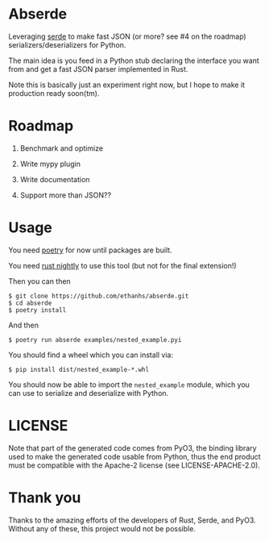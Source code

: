 # Abserde

Leveraging [serde](https://serde.rs/) to make fast JSON (or more? see #4 on the roadmap) serializers/deserializers for Python.

The main idea is you feed in a Python stub declaring the interface you want from  and get a fast JSON parser implemented in Rust.

Note this is basically just an experiment right now, but I hope to make it production ready soon(tm).


# Roadmap

1. Benchmark and optimize

2. Write mypy plugin

3. Write documentation

999. Support more than JSON??

# Usage

You need [poetry](https://github.com/sdispater/poetry#installation) for now until packages are built.

You need [rust nightly](https://rustup.rs/) to use this tool (but not for the final extension!)

Then you can then
```
$ git clone https://github.com/ethanhs/abserde.git
$ cd abserde
$ poetry install
```

And then

```
$ poetry run abserde examples/nested_example.pyi
```

You should find a wheel which you can install via:
```
$ pip install dist/nested_example-*.whl
```

You should now be able to import the `nested_example` module, which you can use to serialize and deserialize with Python.

# LICENSE

Note that part of the generated code comes from PyO3, the binding library used to make the generated code usable from Python, thus the end product must be compatible with the Apache-2 license (see LICENSE-APACHE-2.0).

# Thank you

Thanks to the amazing efforts of the developers of Rust, Serde, and PyO3. Without any of these, this project would not be possible.